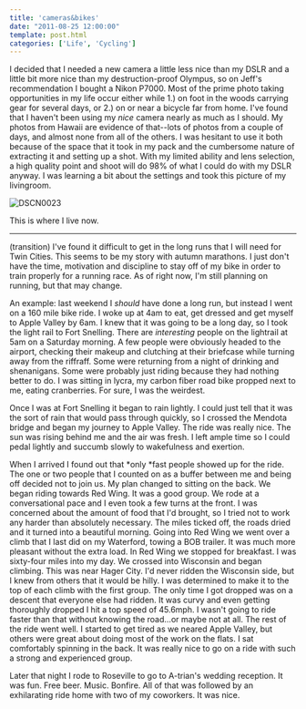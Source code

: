 ```yaml
---
title: 'cameras&bikes'
date: "2011-08-25 12:00:00"
template: post.html
categories: ['Life', 'Cycling']
---
```


I decided that I needed a new camera a little less nice than my DSLR and a little bit more nice than my destruction-proof Olympus, so on Jeff's recommendation I bought a Nikon P7000. Most of the prime photo taking opportunities in my life occur either while 1.) on foot in the woods carrying gear for several days, or 2.) on or near a bicycle far from home. I've found that I haven't been using my *nice* camera nearly as much as I should. My photos from Hawaii are evidence of that--lots of photos from a couple of days, and almost none from all of the others. I was hesitant to use it both because of the space that it took in my pack and the cumbersome nature of extracting it and setting up a shot. With my limited ability and lens selection, a high quality point and shoot will do 98% of what I could do with my DSLR anyway. I was learning a bit about the settings and took this picture of my livingroom.  
  
![DSCN0023](http://f.slowtheory.com/6080385129_310d7566ca.jpg "DSCN0023")  
  
This is where I live now.  

___

(transition) I've found it difficult to get in the long runs that I will need for Twin Cities. This seems to be my story with autumn marathons. I just don't have the time, motivation and discipline to stay off of my bike in order to train properly for a running race. As of right now, I'm still planning on running, but that may change.  
  
An example: last weekend I *should* have done a long run, but instead I went on a 160 mile bike ride. I woke up at 4am to eat, get dressed and get myself to Apple Valley by 6am. I knew that it was going to be a long day, so I took the light rail to Fort Snelling. There are *interesting* people on the lightrail at 5am on a Saturday morning. A few people were obviously headed to the airport, checking their makeup and clutching at their briefcase while turning away from the riffraff. Some were returning from a night of drinking and shenanigans. Some were probably just riding because they had nothing better to do. I was sitting in lycra, my carbon fiber road bike propped next to me, eating cranberries. For sure, I was the weirdest.  
  
Once I was at Fort Snelling it began to rain lightly. I could just tell that it was the sort of rain that would pass through quickly, so I crossed the Mendota bridge and began my journey to Apple Valley. The ride was really nice. The sun was rising behind me and the air was fresh. I left ample time so I could pedal lightly and succumb slowly to wakefulness and exertion.  
  
When I arrived I found out that *only *fast people showed up for the ride. The one or two people that I counted on as a buffer between me and being off decided not to join us. My plan changed to sitting on the back. We began riding towards Red Wing. It was a good group. We rode at a conversational pace and I even took a few turns at the front. I was concerned about the amount of food that I'd brought, so I tried not to work any harder than absolutely necessary. The miles ticked off, the roads dried and it turned into a beautiful morning. Going into Red Wing we went over a climb that I last did on my Waterford, towing a BOB trailer. It was much more pleasant without the extra load. In Red Wing we stopped for breakfast. I was sixty-four miles into my day. We crossed into Wisconsin and began climbing. This was near Hager City. I'd never ridden the Wisconsin side, but I knew from others that it would be hilly. I was determined to make it to the top of each climb with the first group. The only time I got dropped was on a descent that everyone else had ridden. It was curvy and even getting thoroughly dropped I hit a top speed of 45.6mph. I wasn't going to ride faster than that without knowing the road...or maybe not at all. The rest of the ride went well. I started to get tired as we neared Apple Valley, but others were great about doing most of the work on the flats. I sat comfortably spinning in the back. It was really nice to go on a ride with such a strong and experienced group.  
  
Later that night I rode to Roseville to go to A-trian's wedding reception. It was fun. Free beer. Music. Bonfire. All of that was followed by an exhilarating ride home with two of my coworkers. It was nice.